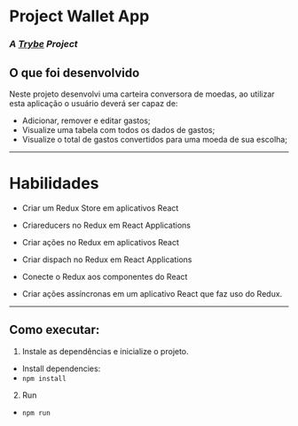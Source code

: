 # Project Wallet App
### _A [Trybe](https://www.betrybe.com/) Project_

## O que foi desenvolvido

Neste projeto desenvolvi uma carteira conversora de moedas, ao utilizar esta aplicação o usuário deverá ser capaz de:
- Adicionar, remover e editar gastos;
- Visualize uma tabela com todos os dados de gastos;
- Visualize o total de gastos convertidos para uma moeda de sua escolha;

---

# Habilidades

* Criar um Redux Store em aplicativos React

* Criareducers no Redux em React Applications

* Criar ações no Redux em aplicativos React

* Criar dispach no Redux em React Applications

* Conecte o Redux aos componentes do React

* Criar ações assíncronas em um aplicativo React que faz uso do Redux.

---

## Como executar:

1. Instale as dependências e inicialize o projeto.
* Install dependencies:
* ```npm install```

2. Run
* ```npm run```


